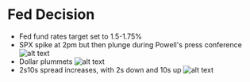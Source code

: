 # Fed Decision

- Fed fund rates target set to 1.5-1.75%
- SPX spike at 2pm but then plunge during Powell's press conference
   ![alt text](https://www.tradingview.com/x/irnLpBze/)
- Dollar plummets
   ![alt text](https://www.tradingview.com/x/4YRfDiky/)
- 2s10s spread increases, with 2s down and 10s up
   ![alt text](https://pbs.twimg.com/media/DY1_ud3VoAAsD2N.jpg:large)
